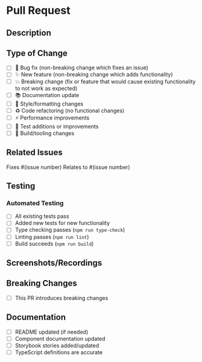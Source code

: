 # Pull Request

## Description

<!-- Provide a brief description of the changes in this PR -->

## Type of Change

<!-- Mark the relevant option with an "x" -->

- [ ] 🐛 Bug fix (non-breaking change which fixes an issue)
- [ ] ✨ New feature (non-breaking change which adds functionality)
- [ ] 💥 Breaking change (fix or feature that would cause existing functionality to not work as expected)
- [ ] 📚 Documentation update
- [ ] 🎨 Style/formatting changes
- [ ] ♻️ Code refactoring (no functional changes)
- [ ] ⚡ Performance improvements
- [ ] 🧪 Test additions or improvements
- [ ] 🔧 Build/tooling changes

## Related Issues

<!-- Link to any related issues -->

Fixes #(issue number)
Relates to #(issue number)

## Testing

<!-- Describe how you tested your changes -->

### Automated Testing

- [ ] All existing tests pass
- [ ] Added new tests for new functionality
- [ ] Type checking passes (`npm run type-check`)
- [ ] Linting passes (`npm run lint`)
- [ ] Build succeeds (`npm run build`)

## Screenshots/Recordings

<!-- Add screenshots or recordings to showcase your changes -->

## Breaking Changes

<!-- If this PR introduces breaking changes, describe them here -->

- [ ] This PR introduces breaking changes

## Documentation

<!-- Confirm documentation has been updated -->

- [ ] README updated (if needed)
- [ ] Component documentation updated
- [ ] Storybook stories added/updated
- [ ] TypeScript definitions are accurate
